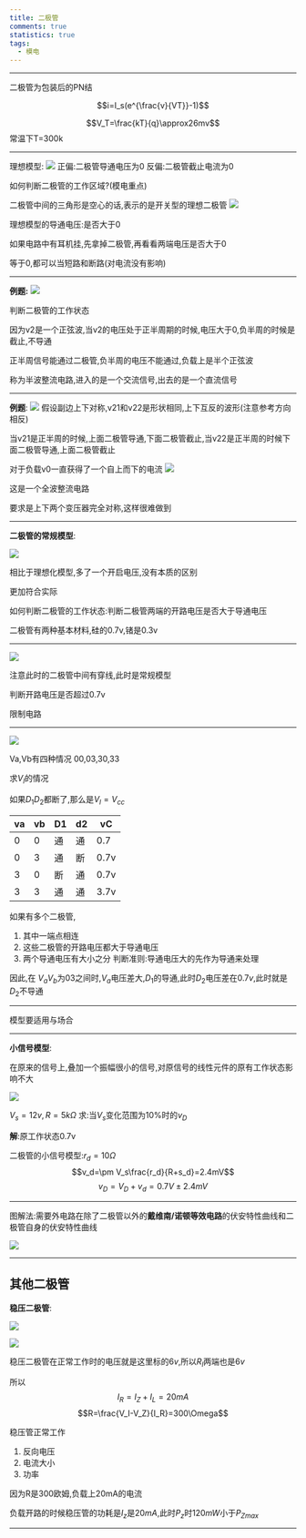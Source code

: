 ```yaml
---
title: 二极管
comments: true
statistics: true
tags:
  - 模电
---
```

---
二极管为包装后的PN结

$$i=I_s(e^{\frac{v}{VT}}-1)$$

$$V_T=\frac{kT}{q}\approx26mv$$
常温下T=300k

---

理想模型:
![](attachments/Pasted%20image%2020250227101946.png)
正偏:二极管导通电压为0
反偏:二极管截止电流为0

如何判断二极管的工作区域?(模电重点)

二极管中间的三角形是空心的话,表示的是开关型的理想二极管
![](EE/EE2/attachments/Pasted%20image%2020250227102153.png)

理想模型的导通电压:是否大于0

如果电路中有耳机挂,先拿掉二极管,再看看两端电压是否大于0

等于0,都可以当短路和断路(对电流没有影响)

---
**例题:**
![](attachments/Pasted%20image%2020250227102314.png)

判断二极管的工作状态

因为v2是一个正弦波,当v2的电压处于正半周期的时候,电压大于0,负半周的时候是截止,不导通

正半周信号能通过二极管,负半周的电压不能通过,负载上是半个正弦波

称为半波整流电路,进入的是一个交流信号,出去的是一个直流信号

---
**例题**:
![](attachments/Pasted%20image%2020250227102547.png)
假设副边上下对称,v21和v22是形状相同,上下互反的波形(注意参考方向相反)

当v21是正半周的时候,上面二极管导通,下面二极管截止,当v22是正半周的时候下面二极管导通,上面二极管截止

对于负载v0一直获得了一个自上而下的电流
![](attachments/Pasted%20image%2020250227102811.png)

这是一个全波整流电路

要求是上下两个变压器完全对称,这样很难做到

---
**二极管的常规模型**:

![](attachments/Pasted%20image%2020250227103031.png)

相比于理想化模型,多了一个开启电压,没有本质的区别

更加符合实际

如何判断二极管的工作状态:判断二极管两端的开路电压是否大于导通电压

二极管有两种基本材料,硅的0.7v,锗是0.3v

---

![](attachments/Pasted%20image%2020250227103200.png)

注意此时的二极管中间有穿线,此时是常规模型

判断开路电压是否超过0.7v

限制电路

---

![](attachments/Pasted%20image%2020250227103535.png)

Va,Vb有四种情况
00,03,30,33

求$V_l$的情况

如果$D_1D_2$都断了,那么是$V_l=V_{cc}$

| va  | vb  | D1  | d2  | vC   |
| --- | --- | --- | --- | ---- |
| 0   | 0   | 通   | 通   | 0.7  |
| 0   | 3   | 通   | 断   | 0.7v |
| 3   | 0   | 断   | 通   | 0.7v |
| 3   | 3   | 通   | 通   | 3.7v |

如果有多个二极管,

1. 其中一端点相连
2. 这些二极管的开路电压都大于导通电压
3. 两个导通电压有大小之分
判断准则:导通电压大的先作为导通来处理

因此,在
$V_aV_b$为03之间时,$V_a$电压差大,$D_1$的导通,此时$D_2$电压差在$0.7v$,此时就是$D_2$不导通

---

模型要适用与场合

---

**小信号模型**:

在原来的信号上,叠加一个振幅很小的信号,对原信号的线性元件的原有工作状态影响不大

![](attachments/Pasted%20image%2020250227105110.png)

$V_s=12v,R=5k\Omega$
求:当$V_s$变化范围为10%时的$v_D$

**解**:原工作状态0.7v

二极管的小信号模型:$r_d=10\Omega$
$$v_d=\pm V_s\frac{r_d}{R+s_d}=2.4mV$$
$$v_D=V_D+v_d=0.7V\pm 2.4mV$$

---

图解法:需要外电路在除了二极管以外的**戴维南/诺顿等效电路**的伏安特性曲线和二极管自身的伏安特性曲线

![](attachments/Pasted%20image%2020250227105722.png)

---

## 其他二极管

**稳压二极管**:

![](attachments/Pasted%20image%2020250227105921.png)

![](attachments/Pasted%20image%2020250227110449.png)

稳压二极管在正常工作时的电压就是这里标的$6v$,所以$R_l$两端也是$6v$

所以$$I_R=I_Z+I_L=20mA$$
$$R=\frac{V_I-V_Z}{I_R}=300\Omega$$

稳压管正常工作
1. 反向电压
2. 电流大小
3. 功率

因为R是300欧姆,负载上20mA的电流

负载开路的时候稳压管的功耗是$I_z$是$20mA$,此时$P_z$时$120mW$小于$P_{Zmax}$

---
